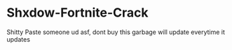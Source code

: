 # Shxdow-Fortnite-Crack
Shitty Paste someone ud asf, dont buy this garbage will update everytime it updates
